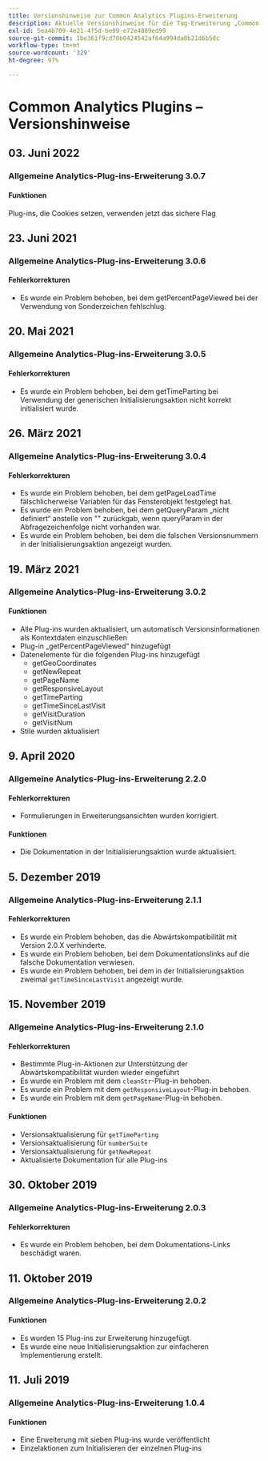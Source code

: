 ```yaml
---
title: Versionshinweise zur Common Analytics Plugins-Erweiterung
description: Aktuelle Versionshinweise für die Tag-Erweiterung „Common Analytics Plugins“ in Adobe Experience Platform.
exl-id: 5ea4b709-4e21-4f5d-be99-e72e4889ed99
source-git-commit: 1be361f9cd70b0424542af64a994da0b21d6b5dc
workflow-type: tm+mt
source-wordcount: '329'
ht-degree: 97%

---
```


# Common Analytics Plugins – Versionshinweise

## 03. Juni 2022

### Allgemeine Analytics-Plug-ins-Erweiterung 3.0.7

#### Funktionen

Plug-ins, die Cookies setzen, verwenden jetzt das sichere Flag

## 23. Juni 2021

### Allgemeine Analytics-Plug-ins-Erweiterung 3.0.6

#### Fehlerkorrekturen

* Es wurde ein Problem behoben, bei dem getPercentPageViewed bei der Verwendung von Sonderzeichen fehlschlug.

## 20. Mai 2021

### Allgemeine Analytics-Plug-ins-Erweiterung 3.0.5

#### Fehlerkorrekturen

* Es wurde ein Problem behoben, bei dem getTimeParting bei Verwendung der generischen Initialisierungsaktion nicht korrekt initialisiert wurde.

## 26. März 2021

### Allgemeine Analytics-Plug-ins-Erweiterung 3.0.4

#### Fehlerkorrekturen

* Es wurde ein Problem behoben, bei dem getPageLoadTime fälschlicherweise Variablen für das Fensterobjekt festgelegt hat.
* Es wurde ein Problem behoben, bei dem getQueryParam „nicht definiert“ anstelle von &quot;&quot; zurückgab, wenn queryParam in der Abfragezeichenfolge nicht vorhanden war.
* Es wurde ein Problem behoben, bei dem die falschen Versionsnummern in der Initialisierungsaktion angezeigt wurden.

## 19. März 2021

### Allgemeine Analytics-Plug-ins-Erweiterung 3.0.2

#### Funktionen

* Alle Plug-ins wurden aktualisiert, um automatisch Versionsinformationen als Kontextdaten einzuschließen
* Plug-in „getPercentPageViewed“ hinzugefügt
* Datenelemente für die folgenden Plug-ins hinzugefügt
   * getGeoCoordinates
   * getNewRepeat
   * getPageName
   * getResponsiveLayout
   * getTimeParting
   * getTimeSinceLastVisit
   * getVisitDuration
   * getVisitNum
* Stile wurden aktualisiert

## 9. April 2020

### Allgemeine Analytics-Plug-ins-Erweiterung 2.2.0

#### Fehlerkorrekturen

* Formulierungen in Erweiterungsansichten wurden korrigiert.

#### Funktionen

* Die Dokumentation in der Initialisierungsaktion wurde aktualisiert.

## 5. Dezember 2019

### Allgemeine Analytics-Plug-ins-Erweiterung 2.1.1

#### Fehlerkorrekturen

* Es wurde ein Problem behoben, das die Abwärtskompatibilität mit Version 2.0.X verhinderte.
* Es wurde ein Problem behoben, bei dem Dokumentationslinks auf die falsche Dokumentation verwiesen.
* Es wurde ein Problem behoben, bei dem in der Initialisierungsaktion zweimal `getTimeSinceLastVisit` angezeigt wurde.

## 15. November 2019

### Allgemeine Analytics-Plug-ins-Erweiterung 2.1.0

#### Fehlerkorrekturen

* Bestimmte Plug-in-Aktionen zur Unterstützung der Abwärtskompatibilität wurden wieder eingeführt
* Es wurde ein Problem mit dem `cleanStr`-Plug-in behoben.
* Es wurde ein Problem mit dem `getResponsiveLayout`-Plug-in behoben.
* Es wurde ein Problem mit dem `getPageName`-Plug-in behoben.

#### Funktionen

* Versionsaktualisierung für `getTimeParting`
* Versionsaktualisierung für `numberSuite`
* Versionsaktualisierung für `getNewRepeat`
* Aktualisierte Dokumentation für alle Plug-ins

## 30. Oktober 2019

### Allgemeine Analytics-Plug-ins-Erweiterung 2.0.3

#### Fehlerkorrekturen

* Es wurde ein Problem behoben, bei dem Dokumentations-Links beschädigt waren.

## 11. Oktober 2019

### Allgemeine Analytics-Plug-ins-Erweiterung 2.0.2

#### Funktionen

* Es wurden 15 Plug-ins zur Erweiterung hinzugefügt.
* Es wurde eine neue Initialisierungsaktion zur einfacheren Implementierung erstellt.

## 11. Juli 2019

### Allgemeine Analytics-Plug-ins-Erweiterung 1.0.4

#### Funktionen

* Eine Erweiterung mit sieben Plug-ins wurde veröffentlicht
* Einzelaktionen zum Initialisieren der einzelnen Plug-ins
